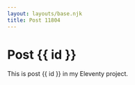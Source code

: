 ```yaml
---
layout: layouts/base.njk
title: Post 11804
---
```


# Post {{ id }}

This is post {{ id }} in my Eleventy project.
